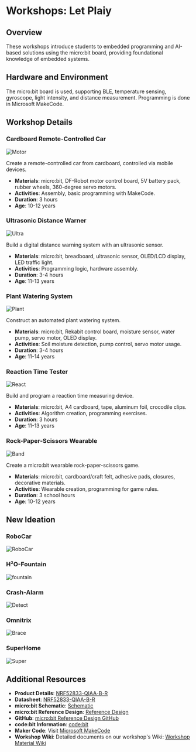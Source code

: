 # Workshops: Let Plaiy

## Overview
These workshops introduce students to embedded programming and AI-based solutions using the micro:bit board, providing foundational knowledge of embedded systems.

## Hardware and Environment
The micro:bit board is used, supporting BLE, temperature sensing, gyroscope, light intensity, and distance measurement. Programming is done in Microsoft MakeCode.

## Workshop Details

### Cardboard Remote-Controlled Car

![Motor](./Assets/motor.png)

Create a remote-controlled car from cardboard, controlled via mobile devices.
- **Materials**: micro:bit, DF-Robot motor control board, 5V battery pack, rubber wheels, 360-degree servo motors.
- **Activities**: Assembly, basic programming with MakeCode.
- **Duration**: 3 hours
- **Age**: 10-12 years

### Ultrasonic Distance Warner

![Ultra](./Assets/ultra.png)

Build a digital distance warning system with an ultrasonic sensor.
- **Materials**: micro:bit, breadboard, ultrasonic sensor, OLED/LCD display, LED traffic light.
- **Activities**: Programming logic, hardware assembly.
- **Duration**: 3-4 hours
- **Age**: 11-13 years

### Plant Watering System

![Plant](./Assets/plant.png)

Construct an automated plant watering system.
- **Materials**: micro:bit, Rekabit control board, moisture sensor, water pump, servo motor, OLED display.
- **Activities**: Soil moisture detection, pump control, servo motor usage.
- **Duration**: 3-4 hours
- **Age**: 11-14 years

### Reaction Time Tester

![React](./Assets/react.png)

Build and program a reaction time measuring device.
- **Materials**: micro:bit, A4 cardboard, tape, aluminum foil, crocodile clips.
- **Activities**: Algorithm creation, programming exercises.
- **Duration**: 3 hours
- **Age**: 11-13 years

### Rock-Paper-Scissors Wearable

![Band](./Assets/band.png)

Create a micro:bit wearable rock-paper-scissors game.
- **Materials**: micro:bit, cardboard/craft felt, adhesive pads, closures, decorative materials.
- **Activities**: Wearable creation, programming for game rules.
- **Duration**: 3 school hours
- **Age**: 10-12 years

## New Ideation 


### RoboCar
![RoboCar](./Assets/robocar.png)

### H²O-Fountain
![fountain](./Assets/fountain.png)

### Crash-Alarm
![Detect](./Assets/detect.png)

### Omnitrix
![Brace](./Assets/brace.png)

### SuperHome
![Super](./Assets/super.png)



## Additional Resources
- **Product Details**: [NRF52833-QIAA-B-R](https://www.mouser.de/ProductDetail/Nordic-Semiconductor/NRF52833-QIAA-B-R?qs=QNEnbhJQKvZJgEeQ4YvY6A%3D%3D&srsltid=AfmBOooqhyATLsEwSMoCtS5QGuVrmZizfp8Re_mR3uQiQ8FBH__UMQIP)
- **Datasheet**: [NRF52833-QIAA-B-R](https://www.mouser.de/datasheet/2/297/nRF52833_SoC_Product_Brief-1815256.pdf)
- **micro:bit Schematic**: [Schematic](https://tech.microbit.org/hardware/schematic/)
- **micro:bit Reference Design**: [Reference Design](https://tech.microbit.org/hardware/reference-design/)
- **GitHub**: [micro:bit Reference Design GitHub](https://github.com/microbit-foundation/microbit-reference-design)
- **code:bit Information**: [code:bit](https://tech.microbit.org/hardware/)
- **Maker Code**: Visit [Microsoft MakeCode](https://makecode.microbit.org/)
- **Workshop Wiki**: Detailed documents on our workshop's Wiki: [Workshop Material Wiki](https://wiki.eolab.de/doku.php?id=lets_plaiy:workshop-material:start)
